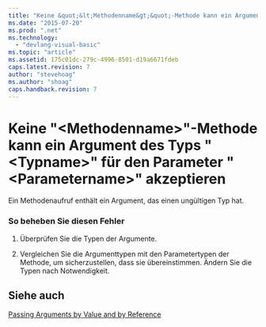 ```yaml
---
title: "Keine &quot;&lt;Methodenname&gt;&quot;-Methode kann ein Argument des Typs &quot;&lt;Typname&gt;&quot; f&#252;r den Parameter &quot;&lt;Parametername&gt;&quot; akzeptieren | Microsoft Docs"
ms.date: "2015-07-20"
ms.prod: ".net"
ms.technology: 
  - "devlang-visual-basic"
ms.topic: "article"
ms.assetid: 175c01dc-279c-4996-8501-d19a6671fdeb
caps.latest.revision: 7
author: "stevehoag"
ms.author: "shoag"
caps.handback.revision: 7
---
```

# Keine &quot;&lt;Methodenname&gt;&quot;-Methode kann ein Argument des Typs &quot;&lt;Typname&gt;&quot; f&#252;r den Parameter &quot;&lt;Parametername&gt;&quot; akzeptieren
Ein Methodenaufruf enthält ein Argument, das einen ungültigen Typ hat.  
  
### So beheben Sie diesen Fehler  
  
1.  Überprüfen Sie die Typen der Argumente.  
  
2.  Vergleichen Sie die Argumenttypen mit den Parametertypen der Methode, um sicherzustellen, dass sie übereinstimmen. Ändern Sie die Typen nach Notwendigkeit.  
  
## Siehe auch  
 [Passing Arguments by Value and by Reference](../../visual-basic/programming-guide/language-features/procedures/passing-arguments-by-value-and-by-reference.md)